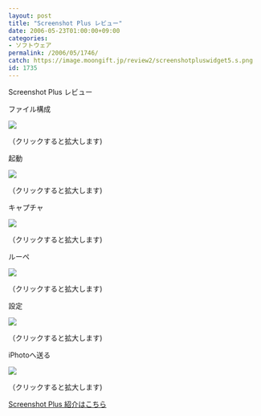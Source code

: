 ```yaml
---
layout: post
title: "Screenshot Plus レビュー"
date: 2006-05-23T01:00:00+09:00
categories:
- ソフトウェア
permalink: /2006/05/1746/
catch: https://image.moongift.jp/review2/screenshotpluswidget5.s.png
id: 1735
---
```

Screenshot Plus レビュー  
<!--more-->

ファイル構成

  

[![](https://image.moongift.jp/review2/screenshotpluswidget3.s.png)](https://image.moongift.jp/review2/screenshotpluswidget3.png)  
  
（クリックすると拡大します)

  

起動

  

[![](https://image.moongift.jp/review2/screenshotpluswidget1.s.png)](https://image.moongift.jp/review2/screenshotpluswidget1.png)  
  
（クリックすると拡大します)

  

キャプチャ

  

[![](https://image.moongift.jp/review2/screenshotpluswidget4.s.png)](https://image.moongift.jp/review2/screenshotpluswidget4.png)  
  
（クリックすると拡大します)

  

ルーペ

  

[![](https://image.moongift.jp/review2/screenshotpluswidget5.s.png)](https://image.moongift.jp/review2/screenshotpluswidget5.png)  
  
（クリックすると拡大します)

  

設定

  

[![](https://image.moongift.jp/review2/screenshotpluswidget6.s.png)](https://image.moongift.jp/review2/screenshotpluswidget6.png)  
  
（クリックすると拡大します)

  

iPhotoへ送る

  

[![](https://image.moongift.jp/review2/screenshotpluswidget2.s.png)](https://image.moongift.jp/review2/screenshotpluswidget2.png)  
  
（クリックすると拡大します)

  

[Screenshot Plus 紹介はこちら](http://fw.moongift.jp/intro/i-1745.html)


